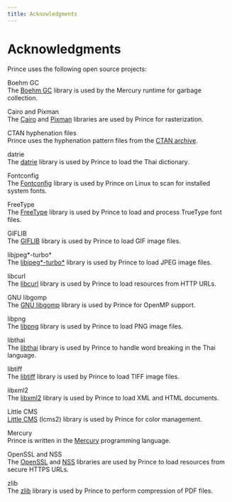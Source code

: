 ```yaml
---
title: Acknowledgments
---
```


Acknowledgments
===============

Prince uses the following open source projects:

Boehm GC  
The [Boehm GC](http://www.hboehm.info/gc/) library is used by the Mercury runtime for garbage collection.

Cairo and Pixman  
The [Cairo](http://www.cairographics.org/) and [Pixman](http://www.pixman.org/) libraries are used by Prince for rasterization.

CTAN hyphenation files  
Prince uses the hyphenation pattern files from the [CTAN archive](http://tug.ctan.org/tex-archive/language/hyph-utf8/tex/generic/hyph-utf8/patterns/txt/).

datrie  
The [datrie](http://linux.thai.net/projects/datrie) library is used by Prince to load the Thai dictionary.

Fontconfig  
The [Fontconfig](http://www.fontconfig.org/) library is used by Prince on Linux to scan for installed system fonts.

FreeType  
The [FreeType](http://freetype.org/) library is used by Prince to load and process TrueType font files.

GIFLIB  
The [GIFLIB](http://giflib.sourceforge.net/) library is used by Prince to load GIF image files.

libjpeg*-turbo*  
The [libjpeg*-turbo*](https://libjpeg-turbo.org/) library is used by Prince to load JPEG image files.

libcurl  
The [libcurl](http://curl.haxx.se/) library is used by Prince to load resources from HTTP URLs.

GNU libgomp  
The [GNU libgomp](https://gcc.gnu.org/onlinedocs/libgomp/) library is used by Prince for OpenMP support.

libpng  
The [libpng](http://libpng.org/pub/png/libpng.html) library is used by Prince to load PNG image files.

libthai  
The [libthai](http://linux.thai.net/projects/libthai) library is used by Prince to handle word breaking in the Thai language.

libtiff  
The [libtiff](http://www.libtiff.org/) library is used by Prince to load TIFF image files.

libxml2  
The [libxml2](http://xmlsoft.org/) library is used by Prince to load XML and HTML documents.

Little CMS  
[Little CMS](http://www.littlecms.com/) (lcms2) library is used by Prince for color management.

Mercury  
Prince is written in the [Mercury](http://mercurylang.org) programming language.

OpenSSL and NSS  
The [OpenSSL](http://www.openssl.org/) and [NSS](https://developer.mozilla.org/en-US/docs/Mozilla/Projects/NSS) libraries are used by Prince to load resources from secure HTTPS URLs.

zlib  
The [zlib](http://www.zlib.net/) library is used by Prince to perform compression of PDF files.

